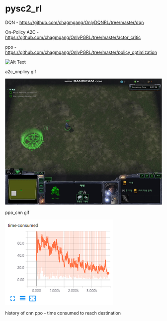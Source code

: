 # pysc2_rl

DQN - https://github.com/chagmgang/OnlyDQNRL/tree/master/dqn

On-Policy A2C - https://github.com/chagmgang/OnlyPGRL/tree/master/actor_critic

ppo - https://github.com/chagmgang/OnlyPGRL/tree/master/policy_optimization

![Alt Text](https://github.com/chagmgang/pysc2_rl/blob/master/a2c_onpolicy.gif)

a2c_onplicy gif

![Alt Text](https://github.com/chagmgang/pysc2_rl/blob/master/cnn.gif)

ppo_cnn gif

![history_cnn_ppo](https://github.com/chagmgang/pysc2_rl/blob/master/ppo-cnn.PNG)

history of cnn ppo - time consumed to reach destination
